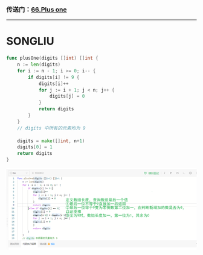 ### 传送门：[66.Plus one](https://leetcode.cn/problems/plus-one/)

---
# SONGLIU
```Go
func plusOne(digits []int) []int {
    n := len(digits)
    for i := n - 1; i >= 0; i-- {
        if digits[i] != 9 {
            digits[i]++
            for j := i + 1; j < n; j++ {
                digits[j] = 0
            }
            return digits
        }
    }
    // digits 中所有的元素均为 9

    digits = make([]int, n+1)
    digits[0] = 1
    return digits
}
```

![](../0529/img/Pls.jpg)
